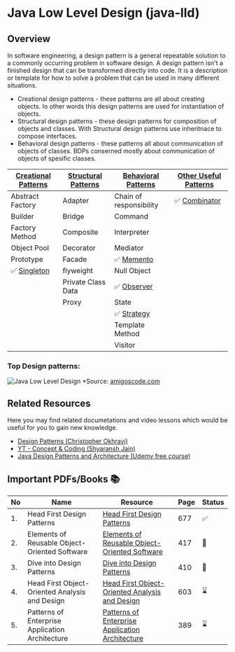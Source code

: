 # Java Low Level Design (java-lld)

## Overview

In software engineering, a design pattern is a general repeatable solution to a commonly occurring problem in software design. A design pattern isn't a finished design that can be transformed directly into code. It is a description or template for how to solve a problem that can be used in many different situations.

- Creational design patterns - these  patterns are all about creating objects. Io other words this design patterns are used for instantiation of objects.
- Structural design patterns - these design patterns for composition of objects and classes. With Structural design patterns use inheritnace to compose interfaces.
- Behavioral design patterns - these patterns all about communication of objects of classes. BDPs conserned mostly about communication of objects of spesific classes.

| [Creational Patterns](src/main/java/org/example/designpatterns/creational)          |[Structural Patterns](src/main/java/org/example/designpatterns/structural)| [Behavioral Patterns](src/main/java/org/example/designpatterns/behavioral)        | [Other Useful Patterns](src/main/java/org/example/designpatterns/otherpatterns) |
|-------------------------------------------------------------------------------------|----|-----------------------------------------------------------------------------------|----------------------|
| Abstract Factory                                                                    | Adapter | Chain of responsibility                                                           | ✅ [Combinator](src/main/java/org/example/designpatterns/otherpatterns/combinatorpattern)
| Builder                                                                             | Bridge | Command                                                                           |
| Factory Method                                                                      | Composite | Interpreter                                                                       |
| Object Pool                                                                         | Decorator | Mediator                                                                          |
| Prototype                                                                           | Facade | ✅ [Memento](src/main/java/org/example/designpatterns/behavioral/mementopattern)   |
| ✅ [Singleton](src/main/java/org/example/designpatterns/creational/singleton) | flyweight | Null Object                                                                       |
|                                                                                     | Private Class Data | ✅ [Observer](src/main/java/org/example/designpatterns/behavioral/observerpattern) |
|                                                                                     | Proxy | State                                                                             |
|                                                                                     |  | ✅ [Strategy](src/main/java/org/example/designpatterns/behavioral/strategypattern) |
|                                                                                     |  | Template Method                                                                   |
|                                                                                     |  | Visitor                                                                           |


### Top Design patterns:
![Java Low Level Design](https://media.licdn.com/dms/image/D4E22AQHqx9Ir6Yjwxw/feedshare-shrink_1280/0/1698323337704?e=1720656000&v=beta&t=a8JkKuw__2Z2xahU5EKOwGjxv2s1Bd7ZsJOcWaWenBU)
*Source: [amigoscode.com](https://www.amigoscode.com/)


## Related Resources

Here you may find related documetations and video lessons which would be useful for you to gain new knowledge.

- [Design Patterns (Christopher Okhravi)](https://www.youtube.com/watch?v=v9ejT8FO-7I&list=PLrhzvIcii6GNjpARdnO4ueTUAVR9eMBpc)
- [YT - Concept & Coding (Shyaransh Jain)](https://www.youtube.com/watch?v=rliSgjoOFTs&list=PL6W8uoQQ2c61X_9e6Net0WdYZidm7zooW)
- [Java Design Patterns and Architecture (Udemy free course)](https://www.udemy.com/course/java-design-patterns-tutorial/)


## Important PDFs/Books 📚

|No|Name|Resource|Page|Status|
|---|---|---|---|---|
|1.| Head First Design Patterns|[Head First Design Patterns](https://github.com/abbos0123/Design-Patterns/blob/main/heaf-first-desighn%20patterns.pdf)|677|:white_check_mark:|
|2.|Elements of Reusable Object-Oriented Software|[Elements of Reusable Object-Oriented Software](https://github.com/abbos0123/Design-Patterns/blob/main/Elements%20of%20Resusable%20Object-Oriented%20Software.pdf)|417|:book:|
|3.|Dive into Design Patterns|[Dive into Design Patterns](https://github.com/abbos0123/Design-Patterns/blob/main/Dive%20into%20Design%20Patterns.pdf)|410|:book:|
|4.|Head First Object-Oriented Analysis and Design|[Head First Object-Oriented Analysis and Design](https://github.com/abbos0123/Design-Patterns/blob/main/Head%20First%20Object-Oriented%20Analysis%20and%20Design.pdf)|603|:hourglass:|
|5.|Patterns of Enterprise Application Architecture|[Patterns of Enterprise Application Architecture](https://github.com/abbos0123/Design-Patterns/blob/main/Patterns%20of%20Enterprise%20Application%20Architecture.pdf)|389|:hourglass:|




